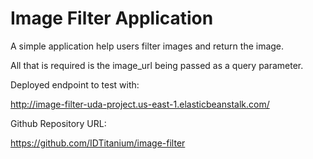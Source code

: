 # Image Filter Application
A simple application help users filter images and return the image.

All that is required is the image_url being passed as a query parameter.

Deployed endpoint to test with:

http://image-filter-uda-project.us-east-1.elasticbeanstalk.com/

Github Repository URL:

https://github.com/IDTitanium/image-filter